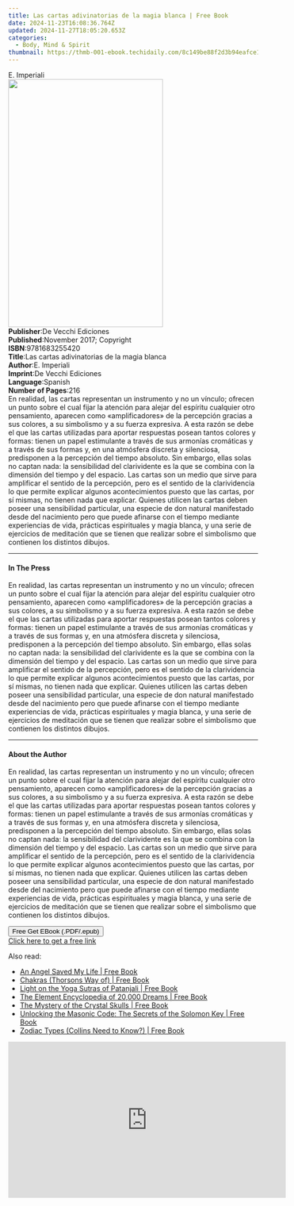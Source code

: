 ```yaml
---
title: Las cartas adivinatorias de la magia blanca | Free Book
date: 2024-11-23T16:08:36.764Z
updated: 2024-11-27T18:05:20.653Z
categories:
  - Body, Mind & Spirit
thumbnail: https://thmb-001-ebook.techidaily.com/8c149be88f2d3b94eafce1444a878f0ce4bd0f7e53f34feba61cfa6bb2b4333b.jpg
---
```

<main id="book-container">
  <div class="flex flex-col">
    <div class="book-brief flex-1 py-6 px-4 sm:p-6 md:py-10 md:px-8">
      <!-- brief-->
      <div class="book-brief-main">E. Impe­riali</div>
    </div>
    <div
      class="book-meta-info flex-1 grid gap-4 col-start-1 col-end-3 row-start-1 sm:mb-6 sm:grid-cols-4 lg:gap-6 lg:col-start-2 lg:row-end-6 lg:row-span-6 lg:mb-0"
    >
      <div
        class="book-meta-info-left place-content-center mt-4 p-4 text-sm leading-6 col-start-2 col-span-2 dark:text-slate-400"
      >
        <img
          class="w-full h-500 object-cover rounded-lg sm:h-255 sm:col-span-2 lg:col-span-full"
          src="https://img-001-ebook.techidaily.com/aea9da012459f1ff63a8c467dccdc8ad8a00a1f3a7be911675d83e78290f32e8.jpg"
          alt=""
          width="312"
          height="500"
        />
      </div>
      <div
        class="book-meta-info-right mt-2 col-start-1 row-start-2 col-span-3 self-center"
      >
        <!-- meta data  -->
        <div class="flex flex-col px-4 md:px-8">
          <div class="flex-1">
            <strong>Publisher</strong>:<span class="px-2"
              >De Vecchi Ediciones</span
            >
          </div>
          <div class="flex-1">
            <strong>Published</strong>:<span class="px-2"
              >November 2017; Copyright</span
            >
          </div>
          <div class="flex-1">
            <strong>ISBN</strong>:<span class="px-2">9781683255420</span>
          </div>
          <div class="flex-1">
            <strong>Title</strong>:<span class="px-2"
              >Las cartas adivinatorias de la magia blanca</span
            >
          </div>
          <div class="flex-1">
            <strong>Author</strong>:<span class="px-2">E. Impe­riali</span>
          </div>
          <div class="flex-1">
            <strong>Imprint</strong>:<span class="px-2"
              >De Vecchi Ediciones</span
            >
          </div>
          <div class="flex-1">
            <strong>Language</strong>:<span class="px-2">Spanish</span>
          </div>
          <div class="flex-1">
            <strong>Number of Pages</strong>:<span class="px-2">216</span>
          </div>
        </div>
      </div>
    </div>
    <div class="book-description flex-1 py-6 px-4 sm:p-6 md:py-10 md:px-8">
      <div class="book-description-main">
        <div accordion-content="" id="description">
          En realidad, las cartas representan un instrumento y no un vínculo;
          ofrecen un punto sobre el cual fijar la atención para alejar del
          espíritu cualquier otro pensamiento, aparecen como «amplificadores» de
          la percepción gracias a sus colores, a su simbolismo y a su fuerza
          expresiva. A esta razón se debe el que las cartas utilizadas para
          aportar respuestas posean tantos colores y formas: tienen un papel
          estimulante a través de sus armonías cromáticas y a través de sus
          formas y, en una atmósfera discreta y silenciosa, predisponen a la
          percepción del tiempo absoluto. Sin embargo, ellas solas no captan
          nada: la sensibilidad del clarividente es la que se combina con la
          dimensión del tiempo y del espacio. Las cartas son un medio que sirve
          para amplificar el sentido de la percepción, pero es el sentido de la
          clarividencia lo que permite explicar algunos acontecimientos puesto
          que las cartas, por sí mismas, no tienen nada que explicar. Quienes
          utilicen las cartas deben poseer una sensibilidad particular, una
          especie de don natural manifestado desde del nacimiento pero que puede
          afinarse con el tiempo mediante experiencias de vida, prácticas
          espirituales y magia blanca, y una serie de ejercicios de meditación
          que se tienen que realizar sobre el simbolismo que contienen los
          distintos dibujos.
        </div>
        <div class="accordion-fader"></div>
      </div>
    </div>
    <div class="book-excerpts flex-1 py-6 px-4 sm:p-6 md:py-10 md:px-8">
      <!-- excerpts-->
      <div class="book-excerpts-main">
        <hr />
        <h4 class="placeholder placeholder-heading">
          <span>In The Press</span>
        </h4>
        <p>
          En realidad, las cartas representan un instrumento y no un vínculo;
          ofrecen un punto sobre el cual fijar la atención para alejar del
          espíritu cualquier otro pensamiento, aparecen como «amplificadores» de
          la percepción gracias a sus colores, a su simbolismo y a su fuerza
          expresiva. A esta razón se debe el que las cartas utilizadas para
          aportar respuestas posean tantos colores y formas: tienen un papel
          estimulante a través de sus armonías cromáticas y a través de sus
          formas y, en una atmósfera discreta y silenciosa, predisponen a la
          percepción del tiempo absoluto. Sin embargo, ellas solas no captan
          nada: la sensibilidad del clarividente es la que se combina con la
          dimensión del tiempo y del espacio. Las cartas son un medio que sirve
          para amplificar el sentido de la percepción, pero es el sentido de la
          clarividencia lo que permite explicar algunos acontecimientos puesto
          que las cartas, por sí mismas, no tienen nada que explicar. Quienes
          utilicen las cartas deben poseer una sensibilidad particular, una
          especie de don natural manifestado desde del nacimiento pero que puede
          afinarse con el tiempo mediante experiencias de vida, prácticas
          espirituales y magia blanca, y una serie de ejercicios de meditación
          que se tienen que realizar sobre el simbolismo que contienen los
          distintos dibujos.
        </p>
      </div>
    </div>
    <div class="book-about-author flex-1 py-6 px-4 sm:p-6 md:py-10 md:px-8">
      <!-- about author-->
      <div class="book-main-author-main">
        <hr />
        <h4 class="placeholder placeholder-heading">
          <span>About the Author</span>
        </h4>
        <p>
          En realidad, las cartas representan un instrumento y no un vínculo;
          ofrecen un punto sobre el cual fijar la atención para alejar del
          espíritu cualquier otro pensamiento, aparecen como «amplificadores» de
          la percepción gracias a sus colores, a su simbolismo y a su fuerza
          expresiva. A esta razón se debe el que las cartas utilizadas para
          aportar respuestas posean tantos colores y formas: tienen un papel
          estimulante a través de sus armonías cromáticas y a través de sus
          formas y, en una atmósfera discreta y silenciosa, predisponen a la
          percepción del tiempo absoluto. Sin embargo, ellas solas no captan
          nada: la sensibilidad del clarividente es la que se combina con la
          dimensión del tiempo y del espacio. Las cartas son un medio que sirve
          para amplificar el sentido de la percepción, pero es el sentido de la
          clarividencia lo que permite explicar algunos acontecimientos puesto
          que las cartas, por sí mismas, no tienen nada que explicar. Quienes
          utilicen las cartas deben poseer una sensibilidad particular, una
          especie de don natural manifestado desde del nacimiento pero que puede
          afinarse con el tiempo mediante experiencias de vida, prácticas
          espirituales y magia blanca, y una serie de ejercicios de meditación
          que se tienen que realizar sobre el simbolismo que contienen los
          distintos dibujos.
        </p>
      </div>
    </div>
    <div class="book-free-get flex-1 py-6 px-4 sm:p-6 md:py-10 md:px-8">
      <button
        id="btn-free-get"
        class="bg-blue-500 hover:bg-blue-700 text-white font-bold py-2 px-4 rounded"
      >
        Free Get EBook (.PDF/.epub)
      </button>
      <div id="countdown-display" class="px-2 text-lg mt-2"></div>
      <a
        id="free-link"
        class="hidden bg-blue-500 hover:bg-blue-700 text-white font-bold py-2 px-4 rounded"
        href="https://www.ebooks.com/en-us/book/95918141/las-cartas-adivinatorias-de-la-magia-blanca/e-impe-riali/"
        target="_blank"
        >Click here to get a free link</a
      >
    </div>
    <script>
      let countdownTime = 0;
      let countdownInterval = null;
      document
        .getElementById('btn-free-get')
        .addEventListener('click', startCountdown);
      function startCountdown() {
        countdownTime = new Date().getTime() + 60000 * 3;
        countdownInterval = setInterval(updateCountdown, 1000);
        document.getElementById('btn-free-get').disabled = true;
        document
          .getElementById('btn-free-get')
          .classList.add('bg-gray-500', 'cursor-not-allowed');
      }
      function updateCountdown() {
        let currentTime = new Date().getTime();
        let timeLeft = countdownTime - currentTime;
        let secondsLeft = Math.floor(timeLeft / 1000);
        document.getElementById('countdown-display').innerHTML =
          `Remaining time: ${secondsLeft} seconds.`;
        if (secondsLeft <= 0) {
          clearInterval(countdownInterval);
          document.getElementById('btn-free-get').classList.add('hidden');
          document.getElementById('free-link').classList.remove('hidden');
          document.getElementById('countdown-display').innerHTML = '';
        }
      }
    </script>
  </div>
</main>

<ins class="adsbygoogle"
      style="display:block"
      data-ad-client="ca-pub-7571918770474297"
      data-ad-slot="8358498916"
      data-ad-format="auto"
      data-full-width-responsive="true"></ins>
    

<span class="atpl-alsoreadstyle">Also read:</span>
<div><ul>
<li><a href="https://novels-ebooks.techidaily.com/2209433-9780007372164-an-angel-saved-my-life/"><u>An Angel Saved My Life | Free Book</u></a></li>
<li><a href="https://novels-ebooks.techidaily.com/2209461-9780007372713-chakras-thorsons-way-of/"><u>Chakras (Thorsons Way of) | Free Book</u></a></li>
<li><a href="https://novels-ebooks.techidaily.com/2209639-9780007381623-light-on-the-yoga-sutras-of-patanjali/"><u>Light on the Yoga Sutras of Patanjali | Free Book</u></a></li>
<li><a href="https://novels-ebooks.techidaily.com/2209197-9780007357086-the-element-encyclopedia-of-20000-dreams/"><u>The Element Encyclopedia of 20,000 Dreams | Free Book</u></a></li>
<li><a href="https://novels-ebooks.techidaily.com/2209725-9780007383689-the-mystery-of-the-crystal-skulls/"><u>The Mystery of the Crystal Skulls | Free Book</u></a></li>
<li><a href="https://novels-ebooks.techidaily.com/2209083-9780007350674-unlocking-the-masonic-code-the-secrets-of-the-solomon-key/"><u>Unlocking the Masonic Code: The Secrets of the Solomon Key | Free Book</u></a></li>
<li><a href="https://novels-ebooks.techidaily.com/2209601-9780007379712-zodiac-types-collins-need-to-know/"><u>Zodiac Types (Collins Need to Know?) | Free Book</u></a></li>
</ul></div>

<!-- affiliate ads begin -->
<iframe width="560" height="315" src="https://www.youtube.com/embed/fqBKCGAKHmA?si=OkoaI17nE5qNqTHj&autoplay=1" title="YouTube video player" frameborder="0" allow="accelerometer; autoplay; clipboard-write; encrypted-media; gyroscope; picture-in-picture; web-share" referrerpolicy="strict-origin-when-cross-origin" allowfullscreen></iframe>
<!-- affiliate ads end -->

